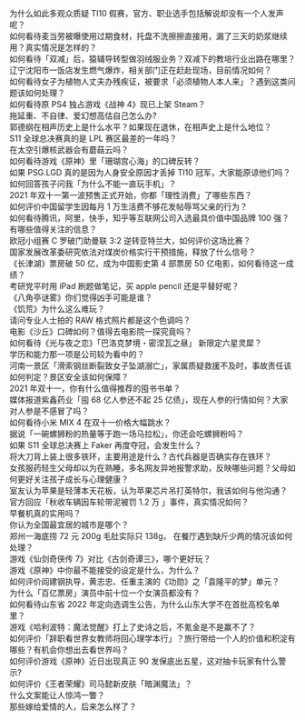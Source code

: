 为什么如此多观众质疑 TI10 假赛，官方、职业选手包括解说却没有一个人发声呢？  
如何看待麦当劳被曝使用过期食材，托盘不洗擦擦直接用，漏了三天的奶浆继续用？真实情况是怎样的？  
如何看待「双减」后，猿辅导转型做羽绒服业务？双减下的教培行业出路在哪里？  
辽宁沈阳市一饭店发生燃气爆炸，相关部门正在赶赴现场，目前情况如何？  
如何看待女子为植物人丈夫办残疾证，被要求「必须植物人本人来」？遇到这类问题该如何处理？  
如何看待原 PS4 独占游戏《战神 4》现已上架 Steam？  
拖延重、不自律、爱幻想高估自己怎么办?  
郭德纲在相声历史上是什么水平？如果现在退休，在相声史上是什么地位？  
S11 全球总决赛真的是 LPL 赛区最差的一年吗？  
在太空引爆核武器会有蘑菇云吗？  
如何看待游戏《原神》里「珊瑚宫心海」的口碑反转？  
如果 PSG.LGD 真的是因为人身安全原因才丢掉 TI10 冠军，大家能原谅他们吗？  
如何回答孩子问我「为什么不能一直玩手机」？  
2021 年双十一第一波预售正式开始，你都「理性消费」了哪些东西？  
如何评价中国留学生因每月 1 万生活费不够花发帖辱骂父亲的行为？  
如何看待腾讯，阿里，快手，知乎等互联网公司入选最具价值中国品牌 100 强？有哪些值得关注的信息？  
欧冠小组赛 C 罗破门助曼联 3:2 逆转亚特兰大，如何评价这场比赛？  
国家发展改革委研究依法对煤炭价格实行干预措施，释放了什么信号？  
《长津湖》票房破 50 亿，成为中国影史第 4 部票房 50 亿电影，如何看待这一成绩？  
考研党平时用 iPad 刷题做笔记，买 apple pencil 还是平替好呢？  
《八角亭谜雾》你们觉得凶手可能是谁？  
《饥荒》为什么这么难玩？  
请问专业人士拍的 RAW 格式照片都是这个色调吗？  
电影《沙丘》口碑如何？值得去电影院一探究竟吗？  
如何看待《光与夜之恋》「巴洛克梦境・密涅瓦之昼」 新限定六星灵犀？  
学历和能力那一项是公司较为看中的？  
河南一景区「滑索钢丝断裂致女子坠湖溺亡」，家属质疑救援不及时，事故责任该如何判定？景区安全该如何保障？  
2021 年双十一，你有什么值得推荐的囤书书单？  
媒体报道紫鑫药业「囤 68 亿人参还不起 25 亿债」，现在人参的行情如何？大家对人参是不感冒了吗？  
如何看待小米 MIX 4 在双十一价格大幅跳水？  
据说「一碗螺狮粉的热量等于跑一场马拉松」，你还会吃螺狮粉吗？  
如果 S11 全球总决赛上 Faker 再度夺冠，会发生什么？  
将大刀背上装上很多铁环，主要用途是什么？古代兵器是否确实存在铁环？  
女孩服药轻生父母却以为在熟睡，多名网友异地报警求助，反映哪些问题？父母如何更好关注孩子成长与心理健康？  
室友认为苹果是轻薄本天花板，认为苹果芯片吊打英特尔，我该如何与他沟通？  
官方回应「秋收车辆因车轮带泥被罚 1.2 万 」事件，真实情况如何？  
早餐机真的实用吗？  
你认为全国最宜居的城市是哪个？  
郑州一海底捞 72 元 200g 毛肚实际只 138g， 在餐厅遇到缺斤少两的情况该如何处理？  
游戏《仙剑奇侠传 7》对比《古剑奇谭三》，哪个更好玩？  
游戏《原神》中你最不能接受的设定是什么，为什么？  
如何评价阎建钢执导，黄志忠、任重主演的《功勋》之「袁隆平的梦」单元？  
为什么「百亿票房」演员中前十位一个女演员都没有？  
如何看待山东省 2022 年定向选调生公告，为什么山东大学不在首批高校名单里？  
游戏《哈利波特：魔法觉醒》打上了史诗之后，不氪金是不是赢不了？  
如何评价「辞职看世界女教师将回心理学本行」？旅行带给一个人的价值和积淀有哪些？有机会你想出去看世界吗？  
如何评价游戏《原神》近日出现真正 90 发保底出五星，这对抽卡玩家有什么警示?  
如何评价《王者荣耀》司马懿新皮肤「暗渊魔法」？  
什么文案能让人惊鸿一瞥？  
那些嫁给爱情的人，后来怎么样了？  
